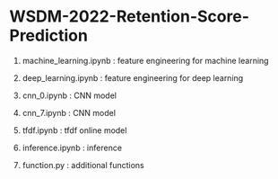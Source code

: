 # WSDM-2022-Retention-Score-Prediction

1. machine_learning.ipynb  : feature engineering for machine learning

2. deep_learning.ipynb     : feature engineering for deep learning

3. cnn_0.ipynb             : CNN model

4. cnn_7.ipynb             : CNN model

5. tfdf.ipynb              : tfdf online model

6. inference.ipynb         : inference

7. function.py             : additional functions

